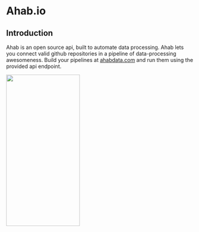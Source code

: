 Ahab.io
=========

Introduction
-------------

Ahab is an open source api, built to automate data processing. Ahab lets you connect valid github repositories in a pipeline of data-processing awesomeness. Build your pipelines at [ahabdata.com](http://ahabdata.com) and run them using the provided api endpoint.

<img width="198" height="406" src="https://s3-us-west-2.amazonaws.com/ahab/Process.jpg?X-Amz-Date=20150703T212850Z&X-Amz-Expires=300&X-Amz-Algorithm=AWS4-HMAC-SHA256&X-Amz-Signature=9087293fdb62559ea8a3d635ded719ebc8fcfc0ed572041c4e4f4260da7bd610&X-Amz-Credential=ASIAJN3HS7VZ2RGVZS5Q/20150703/us-west-2/s3/aws4_request&X-Amz-SignedHeaders=Host&x-amz-security-token=AQoDYXdzEMb//////////wEagALKW6U2suMEwbTOp0/U0phLdx3hGqzpsEGNMS48A23eebnpVqR3hK72%2B7aN1q9EQ8uNRleSXE2tJlS4EIF4s9n21TZZ8A2Q4cXGDNUv/7wWvuNUXY2sW0cgcqrTGO5RA7xmvmKSnPtajzyeotS4lqYU0Yupup3Md/iJS5bAkEmWM07Fjtar32zanQSQqnFKYeXhfIvi41iG0uwdHMt7pkjyVJKo1o4uaNAFSoGD7jcZHi3sS5BPkWAetWeC0Omre5l90DP1Za/dJ2VBl4W1Ev9S/Br8t8VnQHgKATLhKthK7WnxTQx1WIQRrc4e0RD0daK8ruCSLnANm2rIHqBa7SQcIKv326wF">
